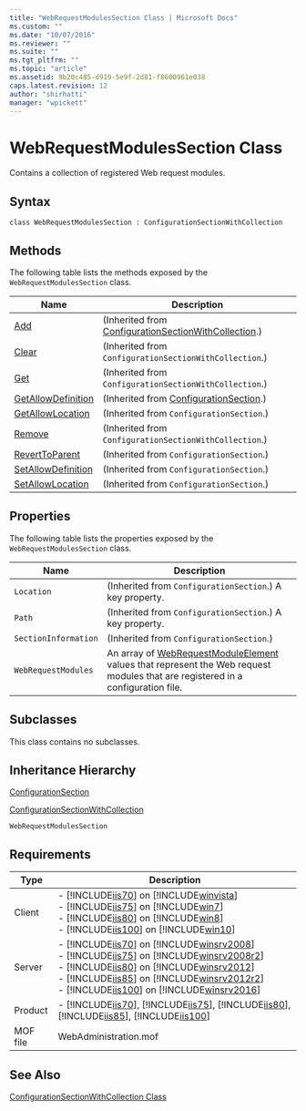 ```yaml
---
title: "WebRequestModulesSection Class | Microsoft Docs"
ms.custom: ""
ms.date: "10/07/2016"
ms.reviewer: ""
ms.suite: ""
ms.tgt_pltfrm: ""
ms.topic: "article"
ms.assetid: 9b20c485-d919-5e9f-2d81-f8600961e038
caps.latest.revision: 12
author: "shirhatti"
manager: "wpickett"
---
```

# WebRequestModulesSection Class
Contains a collection of registered Web request modules.  
  
## Syntax  
  
```vbs  
class WebRequestModulesSection : ConfigurationSectionWithCollection  
```  
  
## Methods  
 The following table lists the methods exposed by the `WebRequestModulesSection` class.  
  
|Name|Description|  
|----------|-----------------|  
|[Add](../../reference/admin/configurationsectionwithcollection-add-method.md)|(Inherited from [ConfigurationSectionWithCollection](../../reference/admin/configurationsectionwithcollection-class.md).)|  
|[Clear](../../reference/admin/configurationsectionwithcollection-clear-method.md)|(Inherited from `ConfigurationSectionWithCollection`.)|  
|[Get](../../reference/admin/configurationsectionwithcollection-get-method.md)|(Inherited from `ConfigurationSectionWithCollection`.)|  
|[GetAllowDefinition](../../reference/admin/configurationsection-getallowdefinition-method.md)|(Inherited from [ConfigurationSection](../../reference/admin/configurationsection-class1.md).)|  
|[GetAllowLocation](../../reference/admin/configurationsection-getallowlocation-method.md)|(Inherited from `ConfigurationSection`.)|  
|[Remove](../../reference/admin/configurationsectionwithcollection-remove-method.md)|(Inherited from `ConfigurationSectionWithCollection`.)|  
|[RevertToParent](../../reference/admin/configurationsection-reverttoparent-method.md)|(Inherited from `ConfigurationSection`.)|  
|[SetAllowDefinition](../../reference/admin/configurationsection-setallowdefinition-method.md)|(Inherited from `ConfigurationSection`.)|  
|[SetAllowLocation](../../reference/admin/configurationsection-setallowlocation-method.md)|(Inherited from `ConfigurationSection`.)|  
  
## Properties  
 The following table lists the properties exposed by the `WebRequestModulesSection` class.  
  
|Name|Description|  
|----------|-----------------|  
|`Location`|(Inherited from `ConfigurationSection`.) A key property.|  
|`Path`|(Inherited from `ConfigurationSection`.) A key property.|  
|`SectionInformation`|(Inherited from `ConfigurationSection`.)|  
|`WebRequestModules`|An array of [WebRequestModuleElement](../../reference/admin/webrequestmoduleelement-class.md) values that represent the Web request modules that are registered in a configuration file.|  
  
## Subclasses  
 This class contains no subclasses.  
  
## Inheritance Hierarchy  
 [ConfigurationSection](../../reference/admin/configurationsection-class1.md)  
  
 [ConfigurationSectionWithCollection](../../reference/admin/configurationsectionwithcollection-class.md)  
  
 `WebRequestModulesSection`  
  
## Requirements  
  
|Type|Description|  
|----------|-----------------|  
|Client|-   [!INCLUDE[iis70](../../reference/admin/includes/iis70-md.md)] on [!INCLUDE[winvista](../../reference/admin/includes/winvista-md.md)]<br />-   [!INCLUDE[iis75](../../reference/admin/includes/iis75-md.md)] on [!INCLUDE[win7](../../reference/admin/includes/win7-md.md)]<br />-   [!INCLUDE[iis80](../../reference/admin/includes/iis80-md.md)] on [!INCLUDE[win8](../../reference/admin/includes/win8-md.md)]<br />-   [!INCLUDE[iis100](../../reference/admin/includes/iis100-md.md)] on [!INCLUDE[win10](../../reference/admin/includes/win10-md.md)]|  
|Server|-   [!INCLUDE[iis70](../../reference/admin/includes/iis70-md.md)] on [!INCLUDE[winsrv2008](../../reference/admin/includes/winsrv2008-md.md)]<br />-   [!INCLUDE[iis75](../../reference/admin/includes/iis75-md.md)] on [!INCLUDE[winsrv2008r2](../../reference/admin/includes/winsrv2008r2-md.md)]<br />-   [!INCLUDE[iis80](../../reference/admin/includes/iis80-md.md)] on [!INCLUDE[winsrv2012](../../reference/admin/includes/winsrv2012-md.md)]<br />-   [!INCLUDE[iis85](../../reference/admin/includes/iis85-md.md)] on [!INCLUDE[winsrv2012r2](../../reference/admin/includes/winsrv2012r2-md.md)]<br />-   [!INCLUDE[iis100](../../reference/admin/includes/iis100-md.md)] on [!INCLUDE[winsrv2016](../../reference/admin/includes/winsrv2016-md.md)]|  
|Product|-   [!INCLUDE[iis70](../../reference/admin/includes/iis70-md.md)], [!INCLUDE[iis75](../../reference/admin/includes/iis75-md.md)], [!INCLUDE[iis80](../../reference/admin/includes/iis80-md.md)], [!INCLUDE[iis85](../../reference/admin/includes/iis85-md.md)], [!INCLUDE[iis100](../../reference/admin/includes/iis100-md.md)]|  
|MOF file|WebAdministration.mof|  
  
## See Also  
 [ConfigurationSectionWithCollection Class](../../reference/admin/configurationsectionwithcollection-class.md)